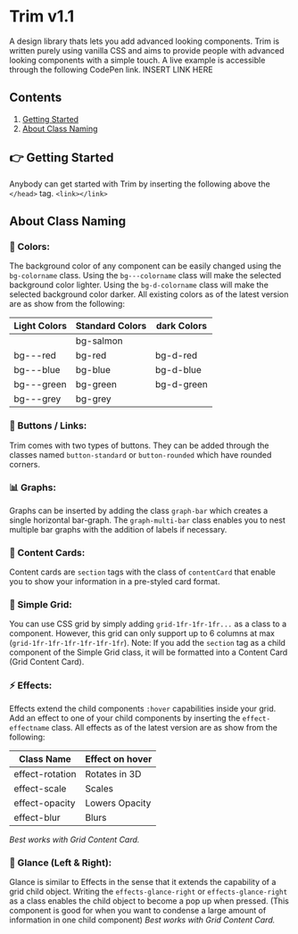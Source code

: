 # Trim v1.1

A design library thats lets you add advanced looking components.
Trim is written purely using vanilla CSS and aims to provide people with advanced looking components with a simple touch.
A live example is accessible through the following CodePen link.
INSERT LINK HERE

## Contents

1. [Getting Started](#gs)
2. [About Class Naming](#acn)

<a name="gs"></a>

## 👉 Getting Started

Anybody can get started with Trim by inserting the following above the `</head>` tag.
`<link></link>`

<a name="acn"></a>

## About Class Naming

### 🎨 Colors:

The background color of any component can be easily changed using the `bg-colorname` class.
Using the `bg---colorname` class will make the selected background color lighter.
Using the `bg-d-colorname` class will make the selected background color darker.
All existing colors as of the latest version are as show from the following:

| Light Colors | Standard Colors | dark Colors |
| ------------ | --------------- | ----------- |
|              | bg-salmon       |             |
| bg---red     | bg-red          | bg-d-red    |
| bg---blue    | bg-blue         | bg-d-blue   |
| bg---green   | bg-green        | bg-d-green  |
| bg---grey    | bg-grey         |             |

### 🔘 Buttons / Links:

Trim comes with two types of buttons. They can be added through the classes named `button-standard` or `button-rounded` which have rounded corners.

### 📊 Graphs:

Graphs can be inserted by adding the class `graph-bar` which creates a single horizontal bar-graph. The `graph-multi-bar` class enables you to nest multiple bar graphs with the addition of labels if necessary.

### 🎴 Content Cards:

Content cards are `section` tags with the class of `contentCard` that enable you to show your information in a pre-styled card format.

### 🔳 Simple Grid:

You can use CSS grid by simply adding `grid-1fr-1fr-1fr...` as a class to a component. However, this grid can only support up to 6 columns at max (`grid-1fr-1fr-1fr-1fr-1fr-1fr`). Note: If you add the `section` tag as a child component of the Simple Grid class, it will be formatted into a Content Card (Grid Content Card).

### ⚡ Effects:

Effects extend the child components `:hover` capabilities inside your grid. Add an effect to one of your child components by inserting the `effect-effectname` class. All effects as of the latest version are as show from the following:

| Class Name      | Effect on hover |
| --------------- | --------------- |
| effect-rotation | Rotates in 3D   |
| effect-scale    | Scales          |
| effect-opacity  | Lowers Opacity  |
| effect-blur     | Blurs           |

_Best works with Grid Content Card._

### 👀 Glance (Left & Right):

Glance is similar to Effects in the sense that it extends the capability of a grid child object. Writing the `effects-glance-right` or `effects-glance-right` as a class enables the child object to become a pop up when pressed. (This component is good for when you want to condense a large amount of information in one child component)
_Best works with Grid Content Card._
